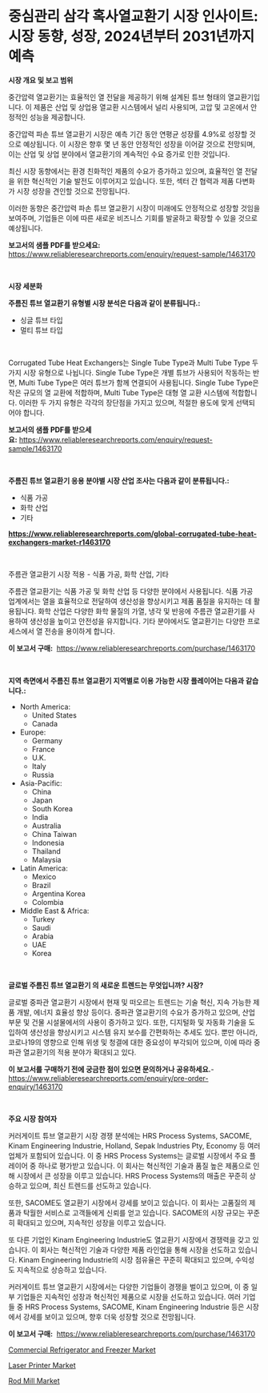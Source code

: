 <p><h1>중심관리 삼각 혹사열교환기 시장 인사이트: 시장 동향, 성장, 2024년부터 2031년까지 예측</h1></p><p><strong>시장 개요 및 보고 범위</strong></p>
<p><p>중간압력 열교환기는 효율적인 열 전달을 제공하기 위해 설계된 튜브 형태의 열교환기입니다. 이 제품은 산업 및 상업용 열교환 시스템에서 널리 사용되며, 고압 및 고온에서 안정적인 성능을 제공합니다.</p><p>중간압력 파손 튜브 열교환기 시장은 예측 기간 동안 연평균 성장률 4.9%로 성장할 것으로 예상됩니다. 이 시장은 향후 몇 년 동안 안정적인 성장을 이어갈 것으로 전망되며, 이는 산업 및 상업 분야에서 열교환기의 계속적인 수요 증가로 인한 것입니다.</p><p>최신 시장 동향에서는 환경 친화적인 제품의 수요가 증가하고 있으며, 효율적인 열 전달을 위한 혁신적인 기술 발전도 이루어지고 있습니다. 또한, 섹터 간 협력과 제품 다변화가 시장 성장을 견인할 것으로 전망됩니다.</p><p>이러한 동향은 중간압력 파손 튜브 열교환기 시장이 미래에도 안정적으로 성장할 것임을 보여주며, 기업들은 이에 따른 새로운 비즈니스 기회를 발굴하고 확장할 수 있을 것으로 예상됩니다.</p></p>
<p><strong>보고서의 샘플 PDF를 받으세요:</strong> <a href="https://www.reliableresearchreports.com/enquiry/request-sample/1463170">https://www.reliableresearchreports.com/enquiry/request-sample/1463170</a></p>
<p>&nbsp;</p>
<p><strong>시장 세분화</strong></p>
<p><strong>주름진 튜브 열교환기 유형별 시장 분석은 다음과 같이 분류됩니다.:</strong></p>
<p><ul><li>싱글 튜브 타입</li><li>멀티 튜브 타입</li></ul></p>
<p>&nbsp;</p>
<p><p>Corrugated Tube Heat Exchangers는 Single Tube Type과 Multi Tube Type 두 가지 시장 유형으로 나뉩니다. Single Tube Type은 개별 튜브가 사용되어 작동하는 반면, Multi Tube Type은 여러 튜브가 함께 연결되어 사용됩니다. Single Tube Type은 작은 규모의 열 교환에 적합하며, Multi Tube Type은 대형 열 교환 시스템에 적합합니다. 이러한 두 가지 유형은 각각의 장단점을 가지고 있으며, 적절한 용도에 맞게 선택되어야 합니다.</p></p>
<p><strong>보고서의 샘플 PDF를 받으세요:</strong>&nbsp;<a href="https://www.reliableresearchreports.com/enquiry/request-sample/1463170">https://www.reliableresearchreports.com/enquiry/request-sample/1463170</a></p>
<p>&nbsp;</p>
<p><strong> 주름진 튜브 열교환기 응용 분야별 시장 산업 조사는 다음과 같이 분류됩니다.:</strong></p>
<p><ul><li>식품 가공</li><li>화학 산업</li><li>기타</li></ul></p>
<p><strong><a href="https://www.reliableresearchreports.com/global-corrugated-tube-heat-exchangers-market-r1463170">https://www.reliableresearchreports.com/global-corrugated-tube-heat-exchangers-market-r1463170</a></strong></p>
<p>&nbsp;</p>
<p><p>주름관 열교환기 시장 적용 - 식품 가공, 화학 산업, 기타</p><p>주름관 열교환기는 식품 가공 및 화학 산업 등 다양한 분야에서 사용됩니다. 식품 가공 업계에서는 열을 효율적으로 전달하여 생산성을 향상시키고 제품 품질을 유지하는 데 활용됩니다. 화학 산업은 다양한 화학 물질의 가열, 냉각 및 반응에 주름관 열교환기를 사용하여 생산성을 높이고 안전성을 유지합니다. 기타 분야에서도 열교환기는 다양한 프로세스에서 열 전송을 용이하게 합니다.</p></p>
<p><strong>이 보고서 구매:</strong>&nbsp; <a href="https://www.reliableresearchreports.com/purchase/1463170">https://www.reliableresearchreports.com/purchase/1463170</a></p>
<p>&nbsp;</p>
<p><strong>지역 측면에서 주름진 튜브 열교환기 지역별로 이용 가능한 시장 플레이어는 다음과 같습니다.:</strong></p>
<p><ul>
    <li>
        North America:
        <ul>
            <li>United States</li>
            <li>Canada</li>
        </ul>
    </li>
    <li>
        Europe:
        <ul>
            <li>Germany</li>
            <li>France</li>
            <li>U.K.</li>
            <li>Italy</li>
            <li>Russia</li>
        </ul>
    </li>
    <li>
        Asia-Pacific:
        <ul>
            <li>China</li>
            <li>Japan</li>
            <li>South Korea</li>
            <li>India</li>
            <li>Australia</li>
            <li>China Taiwan</li>
            <li>Indonesia</li>
            <li>Thailand</li>
            <li>Malaysia</li>
        </ul>
    </li>
    <li>
        Latin America:
        <ul>
            <li>Mexico</li>
            <li>Brazil</li>
            <li>Argentina Korea</li>
            <li>Colombia</li>
        </ul>
    </li>
    <li>
        Middle East & Africa:
        <ul>
            <li>Turkey</li>
            <li>Saudi</li>
            <li>Arabia</li>
            <li>UAE</li>
            <li>Korea</li>
        </ul>
    </li>
    </ul></p>
<p>&nbsp;</p>
<p><strong>글로벌 주름진 튜브 열교환기 의 새로운 트렌드는 무엇입니까? 시장?</strong></p>
<p><p>글로벌 중파관 열교환기 시장에서 현재 및 떠오르는 트렌드는 기술 혁신, 지속 가능한 제품 개발, 에너지 효율성 향상 등이다. 중파관 열교환기의 수요가 증가하고 있으며, 산업부문 및 건물 시설물에서의 사용이 증가하고 있다. 또한, 디지털화 및 자동화 기술을 도입하여 생산성을 향상시키고 시스템 유지 보수를 간편화하는 추세도 있다. 뿐만 아니라, 코로나19의 영향으로 인해 위생 및 청결에 대한 중요성이 부각되어 있으며, 이에 따라 중파관 열교환기의 적용 분야가 확대되고 있다.</p></p>
<p><strong>이 보고서를 구매하기 전에 궁금한 점이 있으면 문의하거나 공유하세요.</strong>- <a href="https://www.reliableresearchreports.com/enquiry/pre-order-enquiry/1463170">https://www.reliableresearchreports.com/enquiry/pre-order-enquiry/1463170</a></p>
<p>&nbsp;</p>
<p><strong>주요 시장 참여자</strong></p>
<p><p>커러게이트 튜브 열교환기 시장 경쟁 분석에는 HRS Process Systems, SACOME, Kinam Engineering Industrie, Holland, Sepak Industries Pty, Economy 등 여러 업체가 포함되어 있습니다. 이 중 HRS Process Systems는 글로벌 시장에서 주요 플레이어 중 하나로 평가받고 있습니다. 이 회사는 혁신적인 기술과 품질 높은 제품으로 인해 시장에서 큰 성장을 이루고 있습니다. HRS Process Systems의 매출은 꾸준히 상승하고 있으며, 최신 트렌드를 선도하고 있습니다.</p><p>또한, SACOME도 열교환기 시장에서 강세를 보이고 있습니다. 이 회사는 고품질의 제품과 탁월한 서비스로 고객들에게 신뢰를 얻고 있습니다. SACOME의 시장 규모는 꾸준히 확대되고 있으며, 지속적인 성장을 이루고 있습니다.</p><p>또 다른 기업인 Kinam Engineering Industrie도 열교환기 시장에서 경쟁력을 갖고 있습니다. 이 회사는 혁신적인 기술과 다양한 제품 라인업을 통해 시장을 선도하고 있습니다. Kinam Engineering Industrie의 시장 점유율은 꾸준히 확대되고 있으며, 수익성도 지속적으로 상승하고 있습니다.</p><p>커러게이트 튜브 열교환기 시장에서는 다양한 기업들이 경쟁을 벌이고 있으며, 이 중 일부 기업들은 지속적인 성장과 혁신적인 제품으로 시장을 선도하고 있습니다. 여러 기업들 중 HRS Process Systems, SACOME, Kinam Engineering Industrie 등은 시장에서 강세를 보이고 있으며, 향후 더욱 성장할 것으로 전망됩니다.</p></p>
<p><strong>이 보고서 구매:</strong>&nbsp;&nbsp;<a href="https://www.reliableresearchreports.com/purchase/1463170">https://www.reliableresearchreports.com/purchase/1463170</a></p>
<p><p><a href="https://github.com/provorikovar/Market-Research-Report-List-4/blob/main/commercial-refrigerator-and-freezer-market.md">Commercial Refrigerator and Freezer Market</a></p><p><a href="https://github.com/beatblasta/Market-Research-Report-List-3/blob/main/laser-printer-market.md">Laser Printer Market</a></p><p><a href="https://github.com/angelajermaine/Market-Research-Report-List-3/blob/main/rod-mill-market.md">Rod Mill Market</a></p></p>